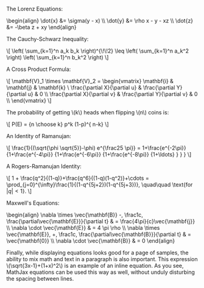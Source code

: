 <!--
Title: MathJax Examples
Description: Mathjax examples in markdown.

mathjax.enabled
mathjax.config: TeX-AMS_HTML-full
-->
The Lorenz Equations:

\begin{align}
\dot{x} &= \sigma(y - x) \\\\
\dot{y} &= \rho x - y - xz \\\\
\dot{z} &= -\beta z + xy
\end{align}


The Cauchy-Schwarz Inequality:

\\[
\left( \sum\_{k=1}^n a\_k b\_k \right)^{\\!\\!2} \leq
\left( \sum\_{k=1}^n a\_k^2 \right) \left( \sum\_{k=1}^n b\_k^2 \right)
\\]


A Cross Product Formula:

\\[
\mathbf{V}\_1 \times \mathbf{V}\_2 =
\begin{vmatrix}
\mathbf{i} & \mathbf{j} & \mathbf{k} \\
\frac{\partial X}{\partial u} & \frac{\partial Y}{\partial u} & 0 \\\\
\frac{\partial X}{\partial v} & \frac{\partial Y}{\partial v} & 0 \\\\
\end{vmatrix}
\\]

The probability of getting \\(k\\) heads when flipping \\(n\\) coins is:

\\[ P(E) = {n \choose k} p^k (1-p)^{ n-k} \\]


An Identity of Ramanujan:

\\[
\frac{1}{(\sqrt{\phi \sqrt{5}}-\phi) e^{\frac25 \pi}} =
  1+\frac{e^{-2\pi}} {1+\frac{e^{-4\pi}} {1+\frac{e^{-6\pi}}
  {1+\frac{e^{-8\pi}} {1+\ldots} } } }
\\]


A Rogers-Ramanujan Identity:

\\[
1 + \frac{q^2}{(1-q)}+\frac{q^6}{(1-q)(1-q^2)}+\cdots =
  \prod\_{j=0}^{\infty}\frac{1}{(1-q^{5j+2})(1-q^{5j+3})},
  \quad\quad \text{for $|q|<1$}.
\\]


Maxwell's Equations:

\begin{align}
  \nabla \times \vec{\mathbf{B}} -\, \frac1c\, \frac{\partial\vec{\mathbf{E}}}{\partial t} & = \frac{4\pi}{c}\vec{\mathbf{j}} \\\\
  \nabla \cdot \vec{\mathbf{E}} & = 4 \pi \rho \\\\
  \nabla \times \vec{\mathbf{E}}\, +\, \frac1c\, \frac{\partial\vec{\mathbf{B}}}{\partial t} & = \vec{\mathbf{0}} \\\\
  \nabla \cdot \vec{\mathbf{B}} & = 0
\end{align}


Finally, while displaying equations looks good for a page of samples, the
ability to mix math and text in a paragraph is also important. This expression
\\(\sqrt{3x-1}+(1+x)^2\\) is an example of an inline equation.  As you see,
MathJax equations can be used this way as well, without unduly disturbing the
spacing between lines.
